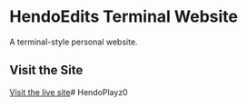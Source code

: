 # HendoEdits Terminal Website

A terminal-style personal website.

## Visit the Site
[Visit the live site](https://hendoplayz0.github.io/terminal-site/)#   H e n d o P l a y z 0  
 